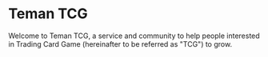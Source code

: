 # Teman TCG

Welcome to Teman TCG, a service and community to help people interested in Trading Card Game (hereinafter to be referred as "TCG") to grow.
